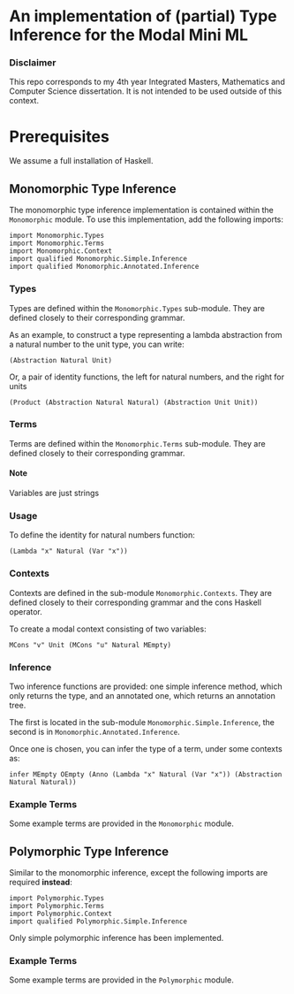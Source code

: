 # An implementation of (partial) Type Inference for the Modal Mini ML

### Disclaimer

This repo corresponds to my 4th year Integrated Masters, Mathematics and Computer Science dissertation. 
It is not intended to be used outside of this context.

# Prerequisites

We assume a full installation of Haskell.

## Monomorphic Type Inference

The monomorphic type inference implementation is contained within the `Monomorphic` module.
To use this implementation, add the following imports:

```{haskell}
import Monomorphic.Types
import Monomorphic.Terms
import Monomorphic.Context
import qualified Monomorphic.Simple.Inference
import qualified Monomorphic.Annotated.Inference
```

### Types

Types are defined within the `Monomorphic.Types` sub-module. They are defined closely to their corresponding grammar.

As an example, to construct a type representing a lambda abstraction from a natural number to the unit type, you can write:

```{haskell}
(Abstraction Natural Unit)
```

Or, a pair of identity functions, the left for natural numbers, and the right for units

```{haskell}
(Product (Abstraction Natural Natural) (Abstraction Unit Unit))
```

### Terms

Terms are defined within the `Monomorphic.Terms` sub-module. They are defined closely to their corresponding grammar.

#### Note
Variables are just strings

### Usage

To define the identity for natural numbers function:

```{haskell}
(Lambda "x" Natural (Var "x"))
```

### Contexts

Contexts are defined in the sub-module `Monomorphic.Contexts`. They are defined closely to their corresponding grammar and the cons Haskell operator.

To create a modal context consisting of two variables:

```{haskell}
MCons "v" Unit (MCons "u" Natural MEmpty)
```

### Inference

Two inference functions are provided: one simple inference method, which only returns the type, and an annotated one, which returns an annotation tree.

The first is located in the sub-module `Monomorphic.Simple.Inference`, the second is in `Monomorphic.Annotated.Inference`.

Once one is chosen, you can infer the type of a term, under some contexts as:

```{haskell}
infer MEmpty OEmpty (Anno (Lambda "x" Natural (Var "x")) (Abstraction Natural Natural))
```

### Example Terms

Some example terms are provided in the `Monomorphic` module.

## Polymorphic Type Inference

Similar to the monomorphic inference, except the following imports are required **instead**:

```{haskell}
import Polymorphic.Types
import Polymorphic.Terms
import Polymorphic.Context
import qualified Polymorphic.Simple.Inference
```

Only simple polymorphic inference has been implemented.

### Example Terms

Some example terms are provided in the `Polymorphic` module.